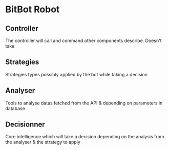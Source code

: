 # BitBot Robot

## Controller
The controller will call and command other components describe. Doesn't take 

## Strategies
Strategies types possibly applied by the bot while taking a decision

## Analyser
Tools to analyse datas fetched from the API & depending on parameters in database

## Decisionner
Core intelligence which will take a decision depending on the analysis from the analyser & the strategy to apply
